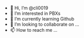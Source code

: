 - 👋 Hi, I’m @cli0019
- 👀 I’m interested in PBXs
- 🌱 I’m currently learning Github
- 💞️ I’m looking to collaborate on ...
- 📫 How to reach me ...

<!---
cli0019/cli0019 is a ✨ special ✨ repository because its `README.md` (this file) appears on your GitHub profile.
You can click the Preview link to take a look at your changes.
--->
